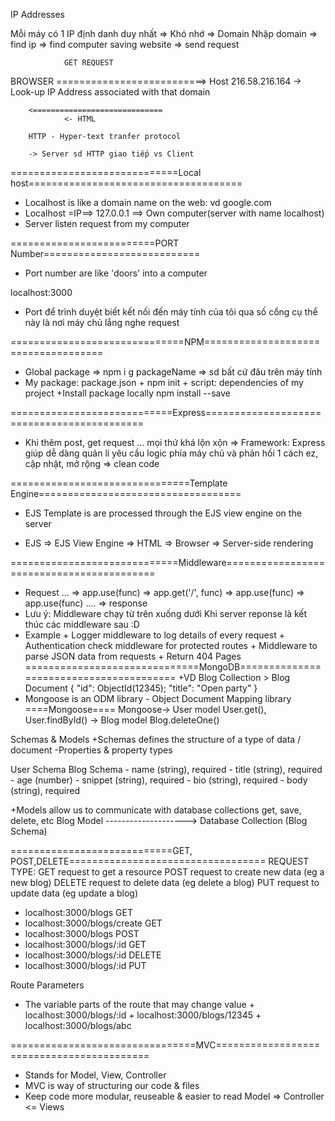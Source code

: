 IP Addresses

Mỗi máy có 1 IP định danh duy nhất => Khó nhớ => Domain
Nhập domain => find ip => find computer saving website => send request

                GET REQUEST
BROWSER  ==========================> Host 216.58.216.164
            -> Look-up IP Address
            associated with that domain

        <=============================
                <- HTML

        HTTP - Hyper-text tranfer protocol

        -> Server sd HTTP giao tiếp vs Client


=============================Local host=====================================
+ Localhost is like a domain name on the web: vd google.com
+ Localhost =IP==> 127.0.0.1 ==> Own computer(server with name localhost)
+ Server listen request from my computer

 =========================PORT Number===========================
 + Port number are like 'doors' into a computer

 localhost:3000
 + Port để trình duyệt biết kết nối đến máy tính của tôi qua số cổng cụ thể này là nơi máy chủ lắng nghe request

 ==============================NPM====================================
 + Global package => npm i g packageName => sd bất cứ đâu trên máy tính
 + My package: package.json 
        + npm init
        + script: dependencies of my project
 +Install package locally npm install --save 

 ============================Express===========================================
 + Khi thêm post, get request ... mọi thứ khá lộn xộn
 => Framework: Express giúp dễ dàng quản lí yêu cầu logic phía máy chủ và 
 phản hồi 1 cách ez, cập nhật, mở rộng
 => clean code

 ===============================Template Engine===================================
 + EJS Template is are processed through the EJS view engine on the server

 + EJS => EJS View Engine => HTML => Browser 
 => Server-side rendering 

 =============================Middleware==========================================

 + Request ... => app.use(func) => app.get('/', func) => app.use(func)
  => app.use(func) .... => response
 + Lưu ý: Middleware chạy từ trên xuống dưới
 Khi server reponse là kết thúc các middleware sau :D 
 + Example
        + Logger middleware to log details of every request
        + Authentication check middleware for protected routes
        + Middleware to parse JSON data from requests
        + Return 404 Pages      
==============================MongoDB========================================
 +VD Blog Collection > Blog Document {
        "id": ObjectId(12345);
        "title": "Open party"
 }
 + Mongoose is an ODM library - Object Document Mapping library
        ====Mongoose====
 Mongoose-> User model User.get(), User.findById()
         -> Blog model Blog.deleteOne()

 Schemas & Models
 +Schemas defines the structure of a type of data / document
  -Properties & property types

  User Schema                               Blog Schema
     - name (string), required                    - title (string), required
     - age (number)                               - snippet (string), required
     - bio (string), required                     - body (string), required

+Models allow us to communicate with database collections
                    get, save, delete, etc
  Blog Model        --------------------> Database Collection
  (Blog Schema)


============================GET, POST,DELETE==================================
REQUEST TYPE: 
 GET request to get a resource
 POST request to create new data (eg a new blog)
 DELETE request to delete data (eg delete a blog)
 PUT request to update data (eg update a blog)

+ localhost:3000/blogs GET
+ localhost:3000/blogs/create GET
+ localhost:3000/blogs POST
+ localhost:3000/blogs/:id GET
+ localhost:3000/blogs/:id DELETE
+ localhost:3000/blogs/:id PUT

Route Parameters
+ The variable parts of the route that may change value
       + localhost:3000/blogs/:id 
       + localhost:3000/blogs/12345
       + localhost:3000/blogs/abc

================================MVC==========================================
+ Stands for Model, View, Controller
+ MVC is way of structuring our code & files
+ Keep code more modular, reuseable & easier to read
Model => Controller <= Views
